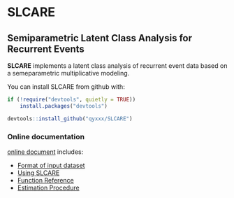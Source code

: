 # SLCARE

## Semiparametric Latent Class Analysis for Recurrent Events

**SLCARE** implements a latent class analysis of recurrent event data based on a semeparametric multiplicative modeling.

You can install SLCARE from github with:

```R
if (!require("devtools", quietly = TRUE))
    install.packages("devtools")

devtools::install_github("qyxxx/SLCARE")
```

### Online documentation

[online document](https://www.metaknight.us/SLCARE/index.html) includes:

- [Format of input dataset](https://www.metaknight.us/SLCARE/articles/Data_format.html)
- [Using SLCARE](https://www.metaknight.us/SLCARE/articles/SLCARE.html)
- [Function Reference](https://www.metaknight.us/SLCARE/reference/index.html)
- [Estimation Procedure](https://www.metaknight.us/SLCARE/articles/Estimation_procedure.html)



